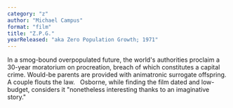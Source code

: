 ```yaml
---
category: "z"
author: "Michael Campus"
format: "film"
title: "Z.P.G."
yearReleased: "aka Zero Population Growth; 1971"
---
```

In a smog-bound overpopulated future, the world's authorities proclaim a 30-year moratorium on procreation, breach of which constitutes a capital crime. Would-be parents are provided with animatronic surrogate offspring. A couple flouts the law.
 
Osborne, while finding the film dated and low-budget, considers it "nonetheless interesting thanks to an imaginative story."
 
 